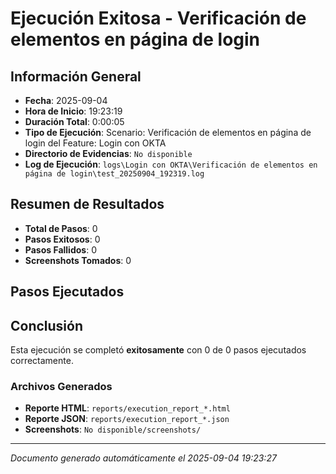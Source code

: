 # Ejecución Exitosa - Verificación de elementos en página de login

## Información General

- **Fecha**: 2025-09-04
- **Hora de Inicio**: 19:23:19
- **Duración Total**: 0:00:05
- **Tipo de Ejecución**: Scenario: Verificación de elementos en página de login del Feature: Login con OKTA
- **Directorio de Evidencias**: `No disponible`
- **Log de Ejecución**: `logs\Login con OKTA\Verificación de elementos en página de login\test_20250904_192319.log`

## Resumen de Resultados

- **Total de Pasos**: 0
- **Pasos Exitosos**: 0
- **Pasos Fallidos**: 0
- **Screenshots Tomados**: 0

## Pasos Ejecutados

## Conclusión

Esta ejecución se completó **exitosamente** con 0 de 0 pasos ejecutados correctamente.

### Archivos Generados

- **Reporte HTML**: `reports/execution_report_*.html`
- **Reporte JSON**: `reports/execution_report_*.json`
- **Screenshots**: `No disponible/screenshots/`

---
*Documento generado automáticamente el 2025-09-04 19:23:27*

